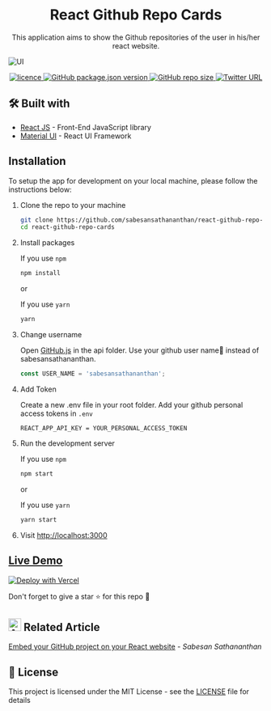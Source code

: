 <h1 align='center'>React Github Repo Cards</h1>

<p align="center">
This application aims to show the Github repositories of the user in his/her react website.
</p>
<img alt="UI" src="./docs/ScreenShot.JPG"  align='center'/>

<p align="center">
<a href="https://github.com/sabesansathananthan/react-github-repo-cards/blob/master/.github/LICENSE">
      <img alt="licence" src="https://img.shields.io/github/license/sabesansathananthan/react-github-repo-cards" />
    </a><a href="https://github.com/sabesansathananthan/react-github-repo-cards">
      <img alt="GitHub package.json version" src="https://img.shields.io/github/package-json/v/sabesansathananthan/react-github-repo-cards" />
    </a><a href="https://github.com/sabesansathananthan/react-github-repo-cards">
      <img alt="GitHub repo size" src="https://img.shields.io/github/repo-size/sabesansathananthan/react-github-repo-cards?color=ff69b4" />
    </a><a href="https://twitter.com/intent/tweet?text=Wow,%20I%20used%20react-github-repo-cards.%20That%20is%20excellent.%20Thank%20you%20@TheSabesan">
      <img alt="Twitter URL" src="https://img.shields.io/twitter/url?style=social&url=https%3A%2F%2Ftwitter.com%2FTheSabesan" />
    </a>
</p>

## 🛠️ Built with

- [React JS](https://reactjs.org/) - Front-End JavaScript library
- [Material UI](https://material-ui.com/) - React UI Framework

## Installation

To setup the app for development on your local machine, please follow the instructions below:

1.  Clone the repo to your machine

    ```bash
    git clone https://github.com/sabesansathananthan/react-github-repo-cards.git
    cd react-github-repo-cards
    ```

2.  Install packages

    If you use `npm`

    ```bash
    npm install
    ```

    or

    If you use `yarn`

    ```bash
    yarn
    ```

3.  Change username

    Open [GitHub.js](./src/api/GitHub.js) in the api folder. Use your github user name👤 instead of sabesansathananthan.

    ```JavaScript
    const USER_NAME = 'sabesansathananthan';
    ```

4.  Add Token

    Create a new .env file in your root folder. Add your github personal access tokens in `.env`

    ```
    REACT_APP_API_KEY = YOUR_PERSONAL_ACCESS_TOKEN
    ```

5.  Run the development server

    If you use `npm`

    ```bash
    npm start
    ```

    or

    If you use `yarn`

    ```bash
    yarn start
    ```

6.  Visit <http://localhost:3000>

## [Live Demo](https://react-github-repo-cards.vercel.app/)

[![Deploy with Vercel](https://vercel.com/button)](https://vercel.com/new/git/external?repository-url=https://github.com/sabesansathananthan/react-github-repo-cards)

Don't forget to give a star :star: for this repo :slightly_smiling_face:

## <img alt='Article' height='25px' src ="https://raw.githubusercontent.com/matiassingers/awesome-readme/master/icon.png"/> Related Article

[Embed your GitHub project on your React website](https://medium.com/design-bootcamp/embed-your-github-project-on-your-react-website-ccefacc30f62) - _Sabesan Sathananthan_

## 📄 License

This project is licensed under the MIT License - see the [LICENSE](./.github/LICENSE) file for details
